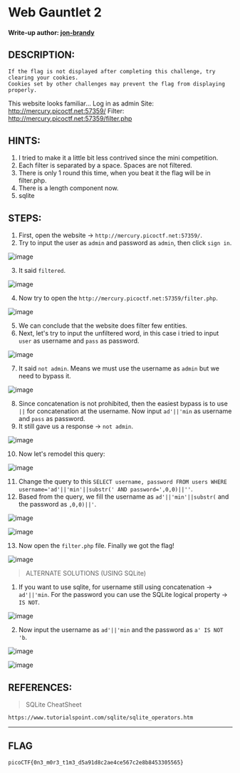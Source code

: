 # Web Gauntlet 2
#### Write-up author: [jon-brandy](https://github.com/jon-brandy)
## DESCRIPTION:
```
If the flag is not displayed after completing this challenge, try clearing your cookies. 
Cookies set by other challenges may prevent the flag from displaying properly.
```
This website looks familiar... 
Log in as admin Site: http://mercury.picoctf.net:57359/ Filter: http://mercury.picoctf.net:57359/filter.php
## HINTS:
1. I tried to make it a little bit less contrived since the mini competition.
2. Each filter is separated by a space. Spaces are not filtered.
3. There is only 1 round this time, when you beat it the flag will be in filter.php.
4. There is a length component now.
5. sqlite
## STEPS:
1. First, open the website -> `http://mercury.picoctf.net:57359/`.
2. Try to input the user as `admin` and password as `admin`, then click `sign in`.

![image](https://user-images.githubusercontent.com/70703371/176359524-bab1d32f-97e3-4980-877b-5a5bded8da4e.png)

3. It said `filtered`.

![image](https://user-images.githubusercontent.com/70703371/176359641-89709f85-be71-4337-92db-4076df442cf4.png)

4. Now try to open the `http://mercury.picoctf.net:57359/filter.php`.

![image](https://user-images.githubusercontent.com/70703371/176359789-e76bcf1f-3ae7-4b37-9442-4a0a219dfc61.png)

5. We can conclude that the website does filter few entities.
6. Next, let's try to input the unfiltered word, in this case i tried to input `user` as username and `pass` as password.

![image](https://user-images.githubusercontent.com/70703371/176362401-8ebc806b-c876-4a01-9b8b-4461cef2d38f.png)

7. It said `not admin`. Means we must use the username as `admin` but we need to bypass it. 

![image](https://user-images.githubusercontent.com/70703371/176362494-61d82bab-62a9-427c-9241-39ac94184a14.png)

8. Since concatenation is not prohibited, then the easiest bypass is to use `||` for concatenation at the username. Now input `ad'||'min` as username and `pass` as password.
9. It still gave us a response -> `not admin`.

![image](https://user-images.githubusercontent.com/70703371/176363397-4219e66a-2ede-4fc6-afc3-7a7e45438b1c.png)

10. Now let's remodel this query: 

![image](https://user-images.githubusercontent.com/70703371/176363696-8d5a7d8c-51b9-41e3-8c43-01709c3b3920.png)

11. Change the query to this `SELECT username, password FROM users WHERE username='ad'||'min'||substr(' AND password=',0,0)||''`.
12. Based from the query, we fill the username as `ad'||'min'||substr(` and the password as `,0,0)||'`.

![image](https://user-images.githubusercontent.com/70703371/176365185-ec7b4757-f7c2-4417-a114-ab2bec0ab1cc.png)

![image](https://user-images.githubusercontent.com/70703371/176365225-1b6fb033-0272-4e1a-92ea-8102ae4c14de.png)

13. Now open the `filter.php` file. Finally we got the flag!

![image](https://user-images.githubusercontent.com/70703371/176365402-1e03e4ae-ed40-404e-bb32-165e0dbe4bc7.png)

> ALTERNATE SOLUTIONS (USING SQLite)

1. If you want to use sqlite, for username still using concatenation -> `ad'||'min`. For the password you can use the SQLite logical property -> `IS NOT`.

![image](https://user-images.githubusercontent.com/70703371/176365789-a99929e7-68bb-43bd-86d6-25c5b8e1fe8f.png)

2. Now input the username as `ad'||'min` and the password as `a' IS NOT 'b`.

![image](https://user-images.githubusercontent.com/70703371/176366084-03cec152-c7dd-4e59-a6f4-6bb94db99602.png)

![image](https://user-images.githubusercontent.com/70703371/176366143-aa18211f-34b8-4d40-9db4-ed189f2319c3.png)


## REFERENCES:
> SQLite CheatSheet
```
https://www.tutorialspoint.com/sqlite/sqlite_operators.htm
```

---

## FLAG
```
picoCTF{0n3_m0r3_t1m3_d5a91d8c2ae4ce567c2e8b8453305565}
```




